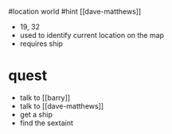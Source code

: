 #location world
#hint [[dave-matthews]]
- 19, 32
- used to identify current location on the map
- requires ship

# quest
- talk to [[barry]]
- talk to [[dave-matthews]]
- get a ship
- find the sextaint